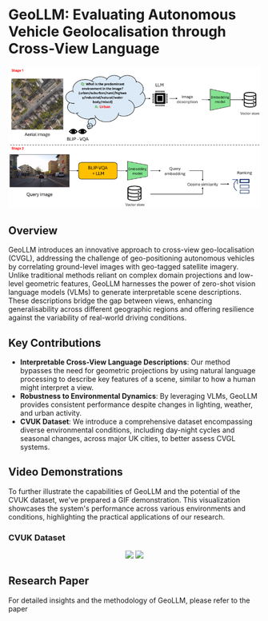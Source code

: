 # GeoLLM: Evaluating Autonomous Vehicle Geolocalisation through Cross-View Language
![GeoLLM Pipeline](pipeline.png)

## Overview
GeoLLM introduces an innovative approach to cross-view geo-localisation (CVGL), addressing the challenge of geo-positioning autonomous vehicles by correlating ground-level images with geo-tagged satellite imagery. Unlike traditional methods reliant on complex domain projections and low-level geometric features, GeoLLM harnesses the power of zero-shot vision language models (VLMs) to generate interpretable scene descriptions. These descriptions bridge the gap between views, enhancing generalisability across different geographic regions and offering resilience against the variability of real-world driving conditions.

## Key Contributions
- **Interpretable Cross-View Language Descriptions**: Our method bypasses the need for geometric projections by using natural language processing to describe key features of a scene, similar to how a human might interpret a view.
- **Robustness to Environmental Dynamics**: By leveraging VLMs, GeoLLM provides consistent performance despite changes in lighting, weather, and urban activity.
- **CVUK Dataset**: We introduce a comprehensive dataset encompassing diverse environmental conditions, including day-night cycles and seasonal changes, across major UK cities, to better assess CVGL systems.

## Video Demonstrations

To further illustrate the capabilities of GeoLLM and the potential of the CVUK dataset, we've prepared a GIF demonstration. This visualization showcases the system's performance across various environments and conditions, highlighting the practical applications of our research.

### CVUK Dataset

<p align="center">
  <img src="geollm_action.gif" width="400" />
  <img src="cvuk_overview.gif" width="400" />
</p>

## Research Paper
For detailed insights and the methodology of GeoLLM, please refer to the paper
